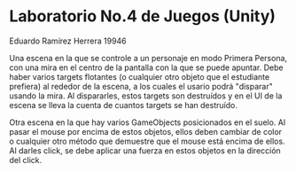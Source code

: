 # Laboratorio No.4 de Juegos (Unity)
Eduardo Ramírez Herrera 19946

Una escena en la que se controle a un personaje en modo Primera Persona, con una mira en el centro de la pantalla con la que se puede apuntar. Debe haber varios targets flotantes (o cualquier otro objeto que el estudiante prefiera) al rededor de la escena, a los cuales el usario podrá "disparar" usando la mira. Al dispararles, estos targets son destruídos y en el UI de la escena se lleva la cuenta de cuantos targets se han destruído.

Otra escena en la que hay varios GameObjects posicionados en el suelo. Al pasar el mouse por encima de estos objetos, ellos deben cambiar de color o cualquier otro método que demuestre que el mouse está encima de ellos. Al darles click, se debe aplicar una fuerza en estos objetos en la dirección del click.
